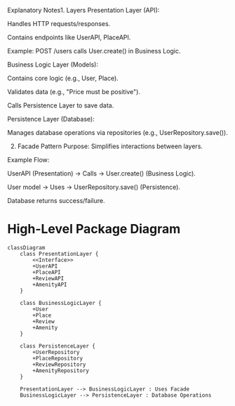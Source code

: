 Explanatory Notes1. Layers
Presentation Layer (API):

Handles HTTP requests/responses.

Contains endpoints like UserAPI, PlaceAPI.

Example: POST /users calls User.create() in Business Logic.

Business Logic Layer (Models):

Contains core logic (e.g., User, Place).

Validates data (e.g., "Price must be positive").

Calls Persistence Layer to save data.

Persistence Layer (Database):

Manages database operations via repositories (e.g., UserRepository.save()).

2. Facade Pattern
Purpose: Simplifies interactions between layers.

Example Flow:

UserAPI (Presentation) → Calls → User.create() (Business Logic).

User model → Uses → UserRepository.save() (Persistence).

Database returns success/failure.


# High-Level Package Diagram

```mermaid
classDiagram
    class PresentationLayer {
        <<Interface>>
        +UserAPI
        +PlaceAPI
        +ReviewAPI
        +AmenityAPI
    }

    class BusinessLogicLayer {
        +User
        +Place
        +Review
        +Amenity
    }

    class PersistenceLayer {
        +UserRepository
        +PlaceRepository
        +ReviewRepository
        +AmenityRepository
    }

    PresentationLayer --> BusinessLogicLayer : Uses Facade
    BusinessLogicLayer --> PersistenceLayer : Database Operations
